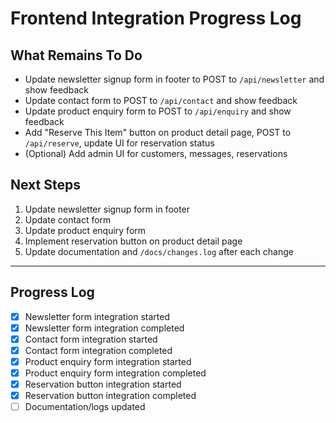 # Frontend Integration Progress Log

## What Remains To Do
- Update newsletter signup form in footer to POST to `/api/newsletter` and show feedback
- Update contact form to POST to `/api/contact` and show feedback
- Update product enquiry form to POST to `/api/enquiry` and show feedback
- Add "Reserve This Item" button on product detail page, POST to `/api/reserve`, update UI for reservation status
- (Optional) Add admin UI for customers, messages, reservations

## Next Steps
1. Update newsletter signup form in footer
2. Update contact form
3. Update product enquiry form
4. Implement reservation button on product detail page
5. Update documentation and `/docs/changes.log` after each change

---

## Progress Log
- [x] Newsletter form integration started
- [x] Newsletter form integration completed
- [x] Contact form integration started
- [x] Contact form integration completed
- [x] Product enquiry form integration started
- [x] Product enquiry form integration completed
- [x] Reservation button integration started
- [x] Reservation button integration completed
- [ ] Documentation/logs updated 